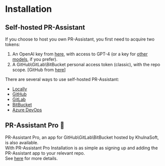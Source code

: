 # Installation

## Self-hosted PR-Assistant
If you choose to host you own PR-Assistant, you first need to acquire two tokens:

1. An OpenAI key from [here](https://platform.openai.com/api-keys), with access to GPT-4 (or a key for [other models](../usage-guide/additional_configurations.md/#changing-a-model), if you prefer).
2. A GitHub\GitLab\BitBucket personal access token (classic), with the repo scope. [GitHub from [here](https://github.com/settings/tokens)]

There are several ways to use self-hosted PR-Assistant:

- [Locally](./locally.md)
- [GitHub](./github.md)
- [GitLab](./gitlab.md)
- [BitBucket](./bitbucket.md)
- [Azure DevOps](./azure.md)

## PR-Assistant Pro 💎
PR-Assistant Pro, an app for GitHub\GitLab\BitBucket hosted by KhulnaSoft, is also available. 
<br>
With PR-Assistant Pro Installation is as simple as signing up and adding the PR-Assistant app to your relevant repo.
<br>
See [here](./pr_assistant_pro.md) for more details.